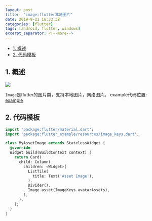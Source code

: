 ```yaml
---
layout: post
title:  "image:flutter本地图片"
date: 2019-9-21 16:33:38
categories: [flutter]
tags: [android, flutter, windows]
excerpt_separator: <!--more-->
---
```



<!-- @import "[TOC]" {cmd="toc" depthFrom=1 depthTo=6 orderedList=false} -->

<!-- code_chunk_output -->

- [1. 概述](#1-概述)
- [2. 代码模板](#2-代码模板)

<!-- /code_chunk_output -->


## 1. 概述

<img src="https://img.shields.io/badge/flutter-v1.10.4--pre.53-blue" />

`Image`是flutter的图片类，支持本地图片，网络图片。
example代码位置: [example](https://github.com/kaisawind/flutter_example/tree/ba0a200ca24862d318f909189730dba5e1eb1e05)

## 2. 代码模板

```dart
import 'package:flutter/material.dart';
import 'package:flutter_example/resources/image_keys.dart';

class MyAssetImage extends StatelessWidget {
  @override
  Widget build(BuildContext context) {
    return Card(
      child: Column(
        children: <Widget>[
          ListTile(
            title: Text('Asset Image'),
          ),
          Divider(),
          Image.asset(ImageKeys.avatarAssets),
        ],
      ),
    );
  }
}

```